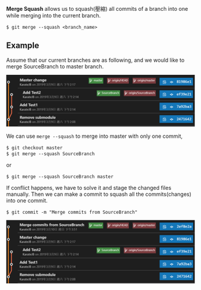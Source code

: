 
**Merge Squash** allows us to squash(壓縮) all commits of a branch into one while merging into the current branch.


```
$ git merge --squash <branch_name>
```


## Example

Assume that our current branches are as following,
and we would like to merge SourceBranch to master branch.

![](assets/001.png)


We can use `merge --squash` to merge into master with only one commit,

```
$ git checkout master
$ git merge --squash SourceBranch
```

or 

```
$ git merge --squash SourceBranch master
```

If conflict happens, we have to solve it and stage the changed files manually.
Then we can make a commit to squash all the commits(changes) into one commit.


```
$ git commit -m "Merge commits from SourceBranch"
```

![](assets/002.png)

